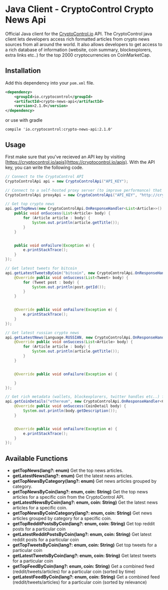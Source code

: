 Java Client - CryptoControl Crypto News Api
===========================================

Official Java client for the [CryptoControl.io](https://cryptocontrol.io) API. The CryptoControl java client lets developers access rich formatted articles from crypto news sources from all around the world.
It also allows developers to get access to a rich database of information (website, coin summary, blockexplorers, extra links etc..) for the top 2000 cryptocurrencies on CoinMarketCap.

## Installation
Add this dependency into your `pom.xml` file.

```xml
<dependency>
    <groupId>io.cryptocontrol</groupId>
    <artifactId>crypto-news-api</artifactId>
    <version>2.1.0</version>
</dependency>
```

or use with gradle

```
compile 'io.cryptocontrol:crypto-news-api:2.1.0'
```


## Usage
First make sure that you've recieved an API key by visiting [https://cryptocontrol.io/apis](https://cryptocontrol.io/apis). With the API key, you can write the following code.

```java
// Connect to the CryptoControl API
CryptoControlApi api = new CryptoControlApi("API_KEY");

// Connect to a self-hosted proxy server (to improve performance) that points to cryptocontrol.io
CryptoControlApi proxyApi = new CryptoControlApi("API_KEY", "http://cryptocontrol_proxy/api/v1/public");

// Get top crypto news
api.getTopNews(new CryptoControlApi.OnResponseHandler<List<Article>>() {
    public void onSuccess(List<Article> body) {
        for (Article article : body) {
            System.out.println(article.getTitle());
        }
    }


    public void onFailure(Exception e) {
        e.printStackTrace();
    }
});

// Get latest tweets for bitcoin
api.getLatestTweetsByCoin("bitcoin", new CryptoControlApi.OnResponseHandler<List<Tweet>>() {
    @Override public void onSuccess(List<Tweet> body) {
        for (Tweet post : body) {
            System.out.println(post.getId());
        }
    }


    @Override public void onFailure(Exception e) {
        e.printStackTrace();
    }
});

// Get latest russian crypto news
api.getLatestNews(Language.RUSSIAN, new CryptoControlApi.OnResponseHandler<List<Article>>() {
    @Override public void onSuccess(List<Article> body) {
        for (Article article : body) {
            System.out.println(article.getTitle());
        }
    }


    @Override public void onFailure(Exception e) {

    }
});

// Get rich metadata (wallets, blockexplorers, twitter handles etc..) for ethereum
api.getCoinDetails("ethereum", new CryptoControlApi.OnResponseHandler<CoinDetail>() {
    @Override public void onSuccess(CoinDetail body) {
        System.out.println(body.getDescription());
    }


    @Override public void onFailure(Exception e) {
        e.printStackTrace();
    }
});

```


## Available Functions

- **getTopNews(lang?: enum)** Get the top news articles.
- **getLatestNews(lang?: enum)** Get the latest news articles.
- **getTopNewsByCategory(lang?: enum)** Get news articles grouped by category.
- **getTopNewsByCoin(lang?: enum, coin: String)** Get the top news articles for a specific coin from the CryptoControl API.
- **getLatestNewsByCoin(lang?: enum, coin: String)** Get the latest news articles for a specific coin.
- **getTopNewsByCoinCategory(lang?: enum, coin: String)** Get news articles grouped by category for a specific coin.
- **getTopRedditPostsByCoin(lang?: enum, coin: String)** Get top reddit posts for a particular coin
- **getLatestRedditPostsByCoin(lang?: enum, coin: String)** Get latest reddit posts for a particular coin
- **getTopTweetsByCoin(lang?: enum, coin: String)** Get top tweets for a particular coin
- **getLatestTweetsByCoin(lang?: enum, coin: String)** Get latest tweets for a particular coin
- **getTopFeedByCoin(lang?: enum, coin: String)** Get a combined feed (reddit/tweets/articles) for a particular coin (sorted by time)
- **getLatestFeedByCoin(lang?: enum, coin: String)** Get a combined feed (reddit/tweets/articles) for a particular coin (sorted by relevance)